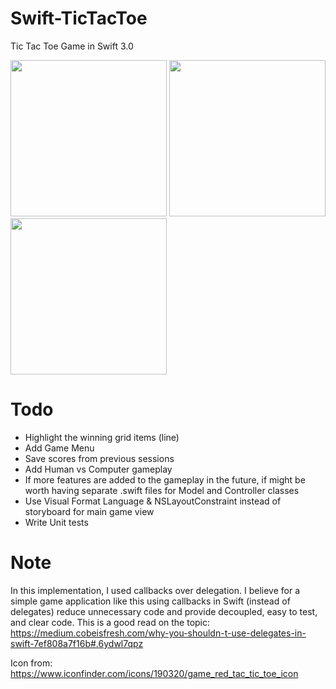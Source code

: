 # Swift-TicTacToe
Tic Tac Toe Game in Swift 3.0

<img src="https://raw.githubusercontent.com/llahiru/Swift-TicTacToe/master/screens/screen01.png" width="250"> 
<img src="https://raw.githubusercontent.com/llahiru/Swift-TicTacToe/master/screens/screen02.png" width="250">
<img src="https://raw.githubusercontent.com/llahiru/Swift-TicTacToe/master/screens/screen03.png" width="250">

# Todo
* Highlight the winning grid items (line)
* Add Game Menu
* Save scores from previous sessions
* Add Human vs Computer gameplay
* If more features are added to the gameplay in the future, if might be worth having separate .swift files for Model and Controller classes
* Use Visual Format Language & NSLayoutConstraint instead of storyboard for main game view
* Write Unit tests

# Note
In this implementation, I used callbacks over delegation. I believe for a simple game application like this using callbacks in Swift (instead of delegates) reduce unnecessary code and provide decoupled, easy to test, and clear code.
This is a good read on the topic: https://medium.cobeisfresh.com/why-you-shouldn-t-use-delegates-in-swift-7ef808a7f16b#.6ydwl7qpz

Icon from:
https://www.iconfinder.com/icons/190320/game_red_tac_tic_toe_icon
